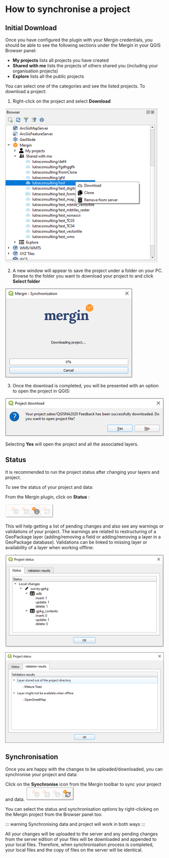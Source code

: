 # How to synchronise a project

## Initial Download 

Once you have configured the plugin with your Mergin credentials, you should be able to see the following sections under the Mergin in your QGIS Browser panel:

- **My projects** lists all projects you have created
- **Shared with me** lists the projects of others shared you (including your organisation projects)
- **Explore** lists all the public projects

You can select one of the categories and see the listed projects. To download a project:

1. Right-click on the project and select **Download**

![](./download.png)

2. A new window will appear to save the project under a folder on your PC. Browse to the folder you want to download your project to and click **Select folder**

![](./download-progress.png)

3. Once the download is completed, you will be presented with an option to open the project in QGIS:

![](./download-open.png)

Selecting **Yes** will open the project and all the associated layers.

## Status

It is recommended to run the project status after changing your layers and project.

To see the status of your project and data:

From the Mergin plugin, click on **Status** :

![](./sync-status-toolbar.png)

This will help getting a list of pending changes and also see any warnings or validations of your project. The warnings are related to restructuring of a GeoPackage layer (adding/removing a field or adding/removing a layer in a GeoPackage database). Validations can be linked to missing layer or availability of a layer when working offline:

![](./mergin_plugin_validation_1.png)

![](./mergin_plugin_validation_2.png)


## Synchronisation

Once you are happy with the changes to be uploaded/downloaded, you can synchronise your project and data:

Click on the **Synchronise** icon from the Mergin toolbar to sync your project and data.
![](./sync-toolbar.png)

You can select the status and synchronisation options by right-clicking on the Mergin project from the Browser panel too.

::: warning
Synchronising data and project will work in both ways
:::

All your changes will be uploaded to the server and any pending changes from the server edition of your files will be downloaded and appended to your local files. Therefore, when synchronisation process is completed, your local files and the copy of files on the server will be identical.